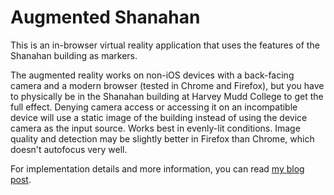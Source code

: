 # Augmented Shanahan

This is an in-browser virtual reality application that uses the features of the Shanahan building as markers. 

The augmented reality works on non-iOS devices with a back-facing camera and a modern browser (tested in Chrome and Firefox), but you have to physically be in the Shanahan building at Harvey Mudd College to get the full effect. Denying camera access or accessing it on an incompatible device will use a static image of the building instead of using the device camera as the input source. Works best in evenly-lit conditions. Image quality and detection may be slightly better in Firefox than Chrome, which doesn't autofocus very well.

For implementation details and more information, you can read [my blog post](http://www.hexahedria.com/2015/01/23/augmented-shanahan-detection/ ).